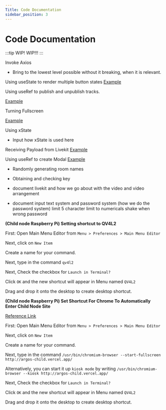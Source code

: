 ```yaml
---
Title: Code Documentation
sidebar_position: 3
---
```


# Code Documentation

:::tip WIP!
WIP!!!
:::

Invoke Axios

- Bring to the lowest level possible without it breaking, when it is relevant.

Using useState to render multiple button states
[Example](https://steep-judo-e9e.notion.site/React-Render-Multiple-States-3f2e66aa89794d819ceb85e8b9aaa47d)

Using useRef to publish and unpublish tracks.

[Example](https://steep-judo-e9e.notion.site/useRef-340a19c20fa3481dad23cc5bbd58a5a1)

Turning Fullscreen

[Example](https://steep-judo-e9e.notion.site/Turning-Fullscreen-12474b947a414b16b1342ef9f745642c)

Using xState

- Input how xState is used here

Receiving Payload from Livekit
[Example](https://steep-judo-e9e.notion.site/Livekit-Receiving-Payload-a1880a49f0214e85932e783192c9b035)

Using useRef to create Modal
[Example](https://steep-judo-e9e.notion.site/Using-useRef-to-create-Modal-e044dc1798714fc48894f0d488989688)

- Randomly generating room names

- Obtaining and checking key

- document livekit and how we go about with the video and video arrangement

- document input text system and password system (how we do the password system)
  limit 5 character
  limit to numericals
  shake when wrong password

**(Child node Raspberry Pi) Setting shortcut to QV4L2**

First: Open Main Menu Editor from `Menu > Preferences > Main Menu Editor`

Next, click on `New Item`

Create a name for your command.

Next, type in the command `qv4l2`

Next, Check the checkbox for `Launch in Terminal?`

Click `OK` and the new shortcut will appear in Menu named `QV4L2`

Drag and drop it onto the desktop to create desktop shortcut.

**(Child node Raspberry Pi) Set Shortcut For Chrome To Automatically Enter Child Node Site**

[Reference Link](https://diyprojects.io/open-html-page-starting-raspberry-pi-os-chromium-browser-full-screen-kiosk-mode/#.YU1NcWaA63I)

First: Open Main Menu Editor from `Menu > Preferences > Main Menu Editor`

Next, click on `New Item`

Create a name for your command.

Next, type in the command `/usr/bin/chromium-browser --start-fullscreen http://argos-child.vercel.app/`

Alternatively, you can start it up `kiosk mode` by writing `/usr/bin/chromium-browser --kiosk http://argos-child.vercel.app/`

Next, Check the checkbox for `Launch in Terminal?`

Click `OK` and the new shortcut will appear in Menu named `QV4L2`

Drag and drop it onto the desktop to create desktop shortcut.
